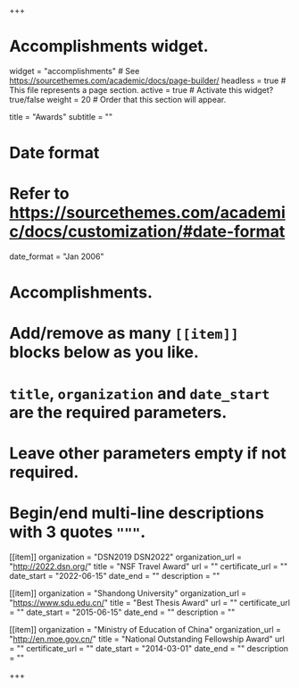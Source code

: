 +++
# Accomplishments widget.
widget = "accomplishments"  # See https://sourcethemes.com/academic/docs/page-builder/
headless = true  # This file represents a page section.
active = true  # Activate this widget? true/false
weight = 20  # Order that this section will appear.

title = "Awards"
subtitle = ""

# Date format
#   Refer to https://sourcethemes.com/academic/docs/customization/#date-format
date_format = "Jan 2006"

# Accomplishments.
#   Add/remove as many `[[item]]` blocks below as you like.
#   `title`, `organization` and `date_start` are the required parameters.
#   Leave other parameters empty if not required.
#   Begin/end multi-line descriptions with 3 quotes `"""`.

[[item]]
  organization = "DSN2019 DSN2022"
  organization_url = "http://2022.dsn.org/"
  title = "NSF Travel Award"
  url = ""
  certificate_url = ""
  date_start = "2022-06-15"
  date_end = ""
  description = ""

[[item]]
  organization = "Shandong University"
  organization_url = "https://www.sdu.edu.cn/"
  title = "Best Thesis Award"
  url = ""
  certificate_url = ""
  date_start = "2015-06-15"
  date_end = ""
  description = ""

[[item]]
  organization = "Ministry of Education of China"
  organization_url = "http://en.moe.gov.cn/"
  title = "National Outstanding Fellowship Award"
  url = ""
  certificate_url = ""
  date_start = "2014-03-01"
  date_end = ""
  description = ""
  


+++

